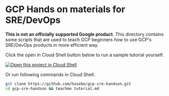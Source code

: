 # GCP Hands on materials for SRE/DevOps

**This is not an officially supported Google product**. This directory
contains some scripts that are used to teach GCP beginners how
to use GCP's SRE/DevOps products in more efficient way.

Click the open in Cloud Shell button below to run a sample tutorial yourself.

[![Open this project in Cloud Shell](http://gstatic.com/cloudssh/images/open-btn.png)](https://console.cloud.google.com/cloudshell/open?git_repo=https://github.com/hasebe/gcp-sre-handson.git&page=editor&tutorial=tutorial.md)

Or run following commands in Cloud Shell.

```bash
git clone https://github.com/hasebe/gcp-sre-handson.git
cd gcp-sre-handson && teachme tutorial.md
```
